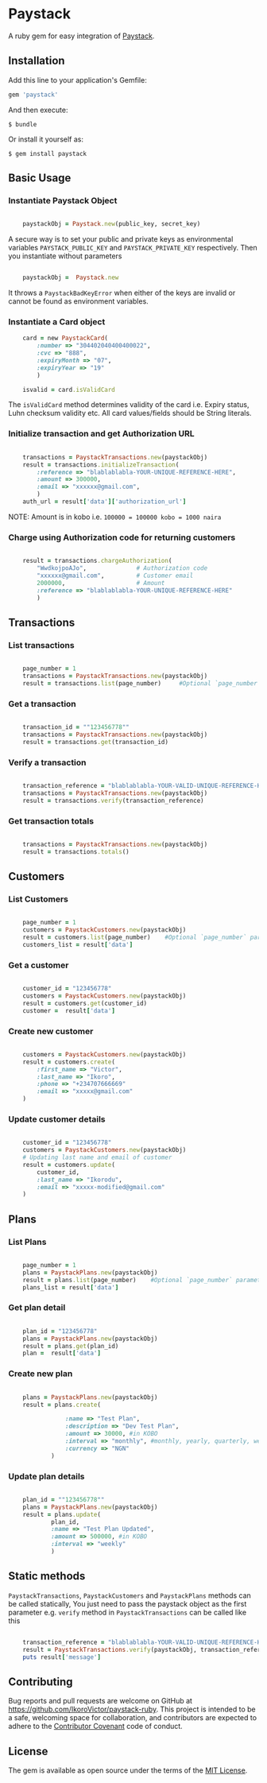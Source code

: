 # Paystack


A ruby gem for easy integration of [Paystack](https://paystack.co/).


## Installation

Add this line to your application's Gemfile:

```ruby
gem 'paystack'
```

And then execute:

    $ bundle

Or install it yourself as:

    $ gem install paystack

## Basic Usage



### Instantiate Paystack Object

```ruby

    paystackObj = Paystack.new(public_key, secret_key)

```

A secure way is to set your public and private keys as environmental variables `PAYSTACK_PUBLIC_KEY` and `PAYSTACK_PRIVATE_KEY` respectively. Then you instantiate without parameters

```ruby

	paystackObj =  Paystack.new

```
It throws a `PaystackBadKeyError` when either of the keys are invalid or cannot be found as environment variables.



### Instantiate a Card object

```ruby
	card = new PaystackCard(
		:number => "304402040400400022", 
		:cvc => "888", 
		:expiryMonth => "07",
		:expiryYear => "19"
		)

	isvalid = card.isValidCard
```
The `isValidCard` method determines validity of the card i.e. Expiry status, Luhn checksum validity etc.
All card values/fields should be String literals.



### Initialize transaction and get Authorization URL 

```ruby

	transactions = PaystackTransactions.new(paystackObj)
	result = transactions.initializeTransaction(
		:reference => "blablablabla-YOUR-UNIQUE-REFERENCE-HERE",
		:amount => 300000,
		:email => "xxxxxx@gmail.com",
		)
	auth_url = result['data']['authorization_url']
```
NOTE: Amount is in kobo i.e. `100000 = 100000 kobo = 1000 naira`



### Charge using Authorization code for returning customers

```ruby

	result = transactions.chargeAuthorization(
		"WwdkojpoAJo", 				# Authorization code
		"xxxxxx@gmail.com", 		# Customer email
		2000000, 					# Amount
		:reference => "blablablabla-YOUR-UNIQUE-REFERENCE-HERE"
		)
```



## Transactions



### List transactions

```ruby

	page_number = 1
	transactions = PaystackTransactions.new(paystackObj)
	result = transactions.list(page_number) 	#Optional `page_number` parameter 

```

### Get a transaction

```ruby

	transaction_id = ""123456778""
	transactions = PaystackTransactions.new(paystackObj)
	result = transactions.get(transaction_id) 

```

### Verify a transaction

```ruby

	transaction_reference = "blablablabla-YOUR-VALID-UNIQUE-REFERENCE-HERE"
	transactions = PaystackTransactions.new(paystackObj)
	result = transactions.verify(transaction_reference) 

```


### Get transaction totals

```ruby

	transactions = PaystackTransactions.new(paystackObj)
	result = transactions.totals() 

```


## Customers


### List Customers

```ruby

	page_number = 1
	customers = PaystackCustomers.new(paystackObj)
	result = customers.list(page_number) 	#Optional `page_number` parameter,  50 items per page 
	customers_list = result['data']

```

### Get a customer

```ruby

	customer_id = "123456778"
	customers = PaystackCustomers.new(paystackObj)
	result = customers.get(customer_id) 
	customer =  result['data']

```

### Create new customer

```ruby

	customers = PaystackCustomers.new(paystackObj)
	result = customers.create(
		:first_name => "Victor",
		:last_name => "Ikoro",
		:phone => "+234707666669"
		:email => "xxxxx@gmail.com"
	)

```

### Update customer details

```ruby

	customer_id = "123456778"
	customers = PaystackCustomers.new(paystackObj)
	# Updating last name and email of customer
	result = customers.update(
		customer_id,
		:last_name => "Ikorodu",
		:email => "xxxxx-modified@gmail.com"
	) 

```

## Plans

### List Plans

```ruby

	page_number = 1
	plans = PaystackPlans.new(paystackObj)
	result = plans.list(page_number) 	#Optional `page_number` parameter,  50 items per page 
	plans_list = result['data']

```

### Get plan detail

```ruby

	plan_id = "123456778"
	plans = PaystackPlans.new(paystackObj)
	result = plans.get(plan_id) 
	plan =  result['data']

```

### Create new plan 

```ruby

	plans = PaystackPlans.new(paystackObj)
	result = plans.create(

				:name => "Test Plan",
				:description => "Dev Test Plan", 
				:amount => 30000, #in KOBO
				:interval => "monthly", #monthly, yearly, quarterly, weekly etc 
				:currency => "NGN"
			)

```

### Update plan details

```ruby

	plan_id = ""123456778""
	plans = PaystackPlans.new(paystackObj)
	result = plans.update(
			plan_id,
			:name => "Test Plan Updated",
			:amount => 500000, #in KOBO
			:interval => "weekly" 
			)

```


## Static methods
`PaystackTransactions`, `PaystackCustomers` and `PaystackPlans` methods can be called statically, You just need to pass the paystack object as the first parameter  e.g. `verify` method in `PaystackTransactions` can be called like this


```ruby

	transaction_reference = "blablablabla-YOUR-VALID-UNIQUE-REFERENCE-HERE"
	result = PaystackTransactions.verify(paystackObj, transaction_reference)
	puts result['message']

```




## Contributing

Bug reports and pull requests are welcome on GitHub at https://github.com/IkoroVictor/paystack-ruby. This project is intended to be a safe, welcoming space for collaboration, and contributors are expected to adhere to the [Contributor Covenant](http://contributor-covenant.org) code of conduct.


## License

The gem is available as open source under the terms of the [MIT License](http://opensource.org/licenses/MIT).

